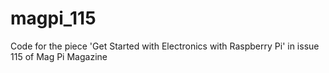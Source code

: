 # magpi_115
Code for the piece 'Get Started with Electronics with Raspberry Pi' in issue 115 of Mag Pi Magazine
